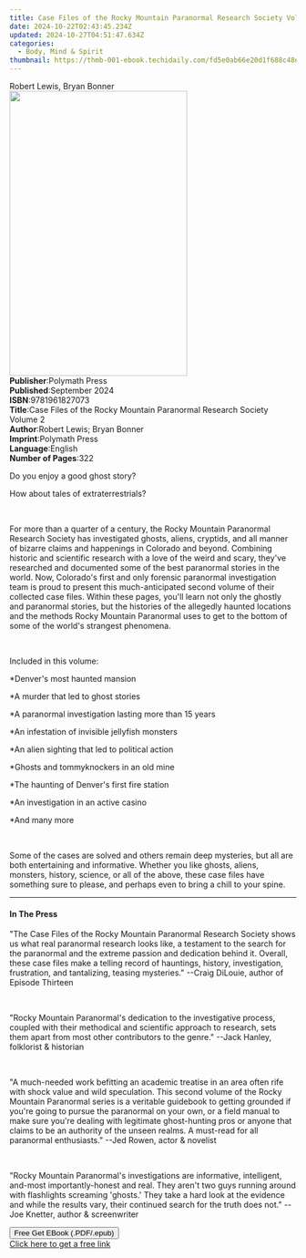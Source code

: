 ```yaml
---
title: Case Files of the Rocky Mountain Paranormal Research Society Volume 2 | Free Book
date: 2024-10-22T02:43:45.234Z
updated: 2024-10-27T04:51:47.634Z
categories:
  - Body, Mind & Spirit
thumbnail: https://thmb-001-ebook.techidaily.com/fd5e0ab66e20d1f688c48ec8aaf427d24f383e0ede0433015684b661bfc21399.jpg
---
```

<main id="book-container">
  <div class="flex flex-col">
    <div class="book-brief flex-1 py-6 px-4 sm:p-6 md:py-10 md:px-8">
      <!-- brief-->
      <div class="book-brief-main">Robert Lewis, Bryan Bonner</div>
    </div>
    <div
      class="book-meta-info flex-1 grid gap-4 col-start-1 col-end-3 row-start-1 sm:mb-6 sm:grid-cols-4 lg:gap-6 lg:col-start-2 lg:row-end-6 lg:row-span-6 lg:mb-0"
    >
      <div
        class="book-meta-info-left place-content-center mt-4 p-4 text-sm leading-6 col-start-2 col-span-2 dark:text-slate-400"
      >
        <img
          class="w-full h-500 object-cover rounded-lg sm:h-255 sm:col-span-2 lg:col-span-full"
          src="https://img-001-ebook.techidaily.com/78b7af72e248e2a09ce26a7926053f4b7acfb750c15619f86f5c86c171cf0dd4.jpg"
          alt=""
          width="312"
          height="500"
        />
      </div>
      <div
        class="book-meta-info-right mt-2 col-start-1 row-start-2 col-span-3 self-center"
      >
        <!-- meta data  -->
        <div class="flex flex-col px-4 md:px-8">
          <div class="flex-1">
            <strong>Publisher</strong>:<span class="px-2">Polymath Press</span>
          </div>
          <div class="flex-1">
            <strong>Published</strong>:<span class="px-2">September 2024</span>
          </div>
          <div class="flex-1">
            <strong>ISBN</strong>:<span class="px-2">9781961827073</span>
          </div>
          <div class="flex-1">
            <strong>Title</strong>:<span class="px-2"
              >Case Files of the Rocky Mountain Paranormal Research Society
              Volume 2</span
            >
          </div>
          <div class="flex-1">
            <strong>Author</strong>:<span class="px-2"
              >Robert Lewis; Bryan Bonner</span
            >
          </div>
          <div class="flex-1">
            <strong>Imprint</strong>:<span class="px-2">Polymath Press</span>
          </div>
          <div class="flex-1">
            <strong>Language</strong>:<span class="px-2">English</span>
          </div>
          <div class="flex-1">
            <strong>Number of Pages</strong>:<span class="px-2">322</span>
          </div>
        </div>
      </div>
    </div>
    <div class="book-description flex-1 py-6 px-4 sm:p-6 md:py-10 md:px-8">
      <div class="book-description-main">
        <div accordion-content="" id="description">
          <p>Do you enjoy a good ghost story?</p>
          <p>How about tales of extraterrestrials?</p>
          <p><br /></p>
          <p>
            For more than a quarter of a century, the Rocky Mountain Paranormal
            Research Society has investigated ghosts, aliens, cryptids, and all
            manner of bizarre claims and happenings in Colorado and
            beyond.&nbsp;Combining historic and scientific research with a love
            of the weird and scary, they've researched and documented some of
            the best paranormal stories in the world. Now, Colorado's first and
            only forensic paranormal investigation team is proud to present this
            much-anticipated second volume of their collected case files. Within
            these pages, you'll learn not only the ghostly and paranormal
            stories, but the histories of the allegedly haunted locations and
            the methods Rocky Mountain Paranormal uses to get to the bottom of
            some of the world's strangest phenomena.
          </p>
          <p><br /></p>
          <p>Included in this volume:</p>
          <p>*Denver's most haunted mansion</p>
          <p>*A murder that led to ghost stories</p>
          <p>*A paranormal investigation lasting more than 15 years</p>
          <p>*An infestation of invisible jellyfish monsters</p>
          <p>*An alien sighting that led to political action</p>
          <p>*Ghosts and tommyknockers in an old mine</p>
          <p>*The haunting of Denver's first fire station</p>
          <p>*An investigation in an active casino</p>
          <p>*And many more</p>
          <p><br /></p>
          <p>
            Some of the cases are solved and others remain deep mysteries, but
            all are both entertaining and informative.&nbsp;Whether you like
            ghosts, aliens, monsters, history, science, or all of the above,
            these case files have something sure to please, and perhaps even to
            bring a chill to your spine.
          </p>
        </div>
        <div class="accordion-fader"></div>
      </div>
    </div>
    <div class="book-excerpts flex-1 py-6 px-4 sm:p-6 md:py-10 md:px-8">
      <!-- excerpts-->
      <div class="book-excerpts-main">
        <hr />
        <h4 class="placeholder placeholder-heading">
          <span>In The Press</span>
        </h4>
        <p></p>
        <p>
          "The Case Files of the Rocky Mountain Paranormal Research Society
          shows us what real paranormal research looks like, a testament to the
          search for the paranormal and the extreme passion and dedication
          behind it. Overall, these case files make a telling record of
          hauntings, history, investigation, frustration, and tantalizing,
          teasing mysteries." --Craig DiLouie, author of Episode Thirteen
        </p>
        <p><br /></p>
        <p>
          "Rocky Mountain Paranormal's dedication to the investigative process,
          coupled with their methodical and scientific approach to research,
          sets them apart from most other contributors to the genre." --Jack
          Hanley, folklorist &amp; historian
        </p>
        <p><br /></p>
        <p>
          "A much-needed work befitting an academic treatise in an area often
          rife with shock value and wild speculation. This second volume of the
          Rocky Mountain Paranormal series is a veritable guidebook to getting
          grounded if you're going to pursue the paranormal on your own, or a
          field manual to make sure you're dealing with legitimate ghost-hunting
          pros or anyone that claims to be an authority of the unseen realms. A
          must-read for all paranormal enthusiasts." --Jed Rowen, actor &amp;
          novelist
        </p>
        <p><br /></p>
        <p>
          "Rocky Mountain Paranormal's investigations are informative,
          intelligent, and-most importantly-honest and real.&nbsp;They aren't
          two guys running around with flashlights screaming 'ghosts.'&nbsp;They
          take a hard look at the evidence and while the results vary, their
          continued search for the truth does not." --Joe Knetter, author &amp;
          screenwriter
        </p>
        <p></p>
      </div>
    </div>
    <div
      class="book-about-author flex-1 py-6 px-4 sm:p-6 md:py-10 md:px-8"
    ></div>
    <div class="book-free-get flex-1 py-6 px-4 sm:p-6 md:py-10 md:px-8">
      <button
        id="btn-free-get"
        class="bg-blue-500 hover:bg-blue-700 text-white font-bold py-2 px-4 rounded"
      >
        Free Get EBook (.PDF/.epub)
      </button>
      <div id="countdown-display" class="px-2 text-lg mt-2"></div>
      <a
        id="free-link"
        class="hidden bg-blue-500 hover:bg-blue-700 text-white font-bold py-2 px-4 rounded"
        href="https://www.ebooks.com/en-us/book/211446076/case-files-of-the-rocky-mountain-paranormal-research-society-volume-2/robert-lewis/"
        target="_blank"
        >Click here to get a free link</a
      >
    </div>
    <script>
      let countdownTime = 0;
      let countdownInterval = null;
      document
        .getElementById('btn-free-get')
        .addEventListener('click', startCountdown);
      function startCountdown() {
        countdownTime = new Date().getTime() + 60000 * 3;
        countdownInterval = setInterval(updateCountdown, 1000);
        document.getElementById('btn-free-get').disabled = true;
        document
          .getElementById('btn-free-get')
          .classList.add('bg-gray-500', 'cursor-not-allowed');
      }
      function updateCountdown() {
        let currentTime = new Date().getTime();
        let timeLeft = countdownTime - currentTime;
        let secondsLeft = Math.floor(timeLeft / 1000);
        document.getElementById('countdown-display').innerHTML =
          `Remaining time: ${secondsLeft} seconds.`;
        if (secondsLeft <= 0) {
          clearInterval(countdownInterval);
          document.getElementById('btn-free-get').classList.add('hidden');
          document.getElementById('free-link').classList.remove('hidden');
          document.getElementById('countdown-display').innerHTML = '';
        }
      }
    </script>
  </div>
</main>

<ins class="adsbygoogle"
      style="display:block"
      data-ad-client="ca-pub-7571918770474297"
      data-ad-slot="8358498916"
      data-ad-format="auto"
      data-full-width-responsive="true"></ins>
    